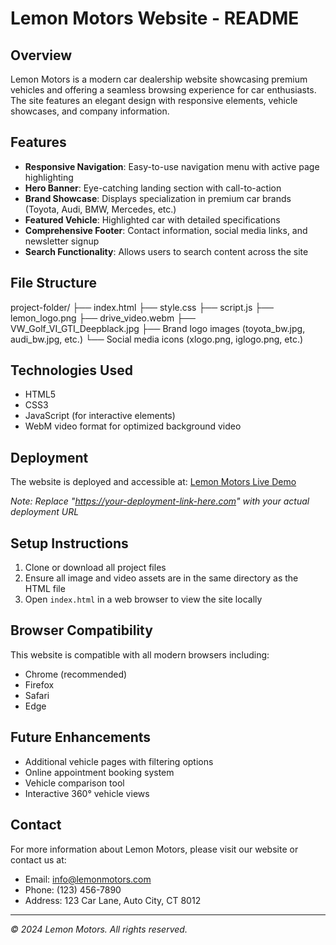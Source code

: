 # Lemon Motors Website - README

## Overview
Lemon Motors is a modern car dealership website showcasing premium vehicles and offering a seamless browsing experience for car enthusiasts. The site features an elegant design with responsive elements, vehicle showcases, and company information.

## Features
- **Responsive Navigation**: Easy-to-use navigation menu with active page highlighting
- **Hero Banner**: Eye-catching landing section with call-to-action
- **Brand Showcase**: Displays specialization in premium car brands (Toyota, Audi, BMW, Mercedes, etc.)
- **Featured Vehicle**: Highlighted car with detailed specifications
- **Comprehensive Footer**: Contact information, social media links, and newsletter signup
- **Search Functionality**: Allows users to search content across the site

## File Structure

project-folder/
├── index.html
├── style.css
├── script.js
├── lemon_logo.png
├── drive_video.webm
├── VW_Golf_VI_GTI_Deepblack.jpg
├── Brand logo images (toyota_bw.jpg, audi_bw.jpg, etc.)
└── Social media icons (xlogo.png, iglogo.png, etc.)


## Technologies Used
- HTML5
- CSS3
- JavaScript (for interactive elements)
- WebM video format for optimized background video

## Deployment
The website is deployed and accessible at: 
[Lemon Motors Live Demo](https://luxololugogwana.github.io/Final_Project_Wk8/)

*Note: Replace "https://your-deployment-link-here.com" with your actual deployment URL*

## Setup Instructions
1. Clone or download all project files
2. Ensure all image and video assets are in the same directory as the HTML file
3. Open `index.html` in a web browser to view the site locally

## Browser Compatibility
This website is compatible with all modern browsers including:
- Chrome (recommended)
- Firefox
- Safari
- Edge

## Future Enhancements
- Additional vehicle pages with filtering options
- Online appointment booking system
- Vehicle comparison tool
- Interactive 360° vehicle views

## Contact
For more information about Lemon Motors, please visit our website or contact us at:
- Email: info@lemonmotors.com
- Phone: (123) 456-7890
- Address: 123 Car Lane, Auto City, CT 8012

---
*© 2024 Lemon Motors. All rights reserved.*
